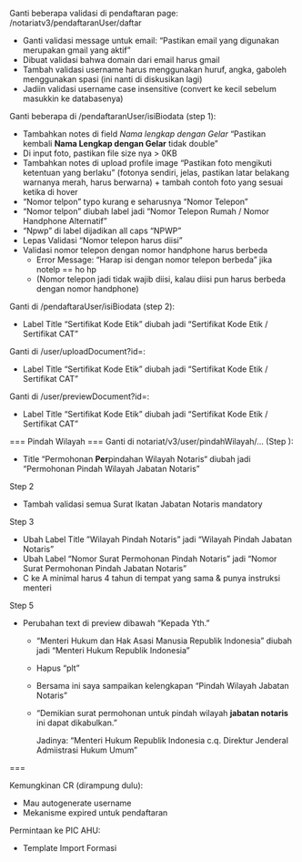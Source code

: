 Ganti beberapa validasi di pendaftaran page: /notariatv3/pendaftaranUser/daftar 
- Ganti validasi message untuk email: “Pastikan email yang digunakan merupakan gmail yang aktif” 
- Dibuat validasi bahwa domain dari email harus gmail
- Tambah validasi username harus menggunakan huruf, angka, gaboleh menggunakan spasi (ini nanti di diskusikan lagi)
- Jadiin validasi username case insensitive (convert ke kecil sebelum masukkin ke databasenya)


Ganti beberapa di /pendaftaranUser/isiBiodata (step 1):
- Tambahkan notes di field *Nama lengkap dengan Gelar*
  “Pastikan kembali **Nama Lengkap dengan Gelar** tidak double” 
- Di input foto, pastikan file size nya > 0KB
- Tambahkan notes di upload profile image
  “Pastikan foto mengikuti ketentuan yang berlaku” (fotonya sendiri, jelas, pastikan latar belakang warnanya merah, harus berwarna) + tambah contoh foto yang sesuai ketika di hover
- “Nomor telpon” typo kurang e seharusnya “Nomor Telepon” 
- “Nomor telpon” diubah label jadi “Nomor Telepon Rumah / Nomor Handphone Alternatif”
- “Npwp” di label dijadikan all caps “NPWP”
- Lepas Validasi “Nomor telepon harus diisi”
- Validasi nomor telepon dengan nomor handphone harus berbeda
	- Error Message: “Harap isi dengan nomor telepon berbeda” jika notelp == ho hp
	- (Nomor telepon jadi tidak wajib diisi, kalau diisi pun harus berbeda dengan nomor handphone)


Ganti di /pendaftaraUser/isiBiodata (step 2):
- Label Title “Sertifikat Kode Etik” diubah jadi “Sertifikat Kode Etik / Sertifikat CAT”

Ganti di /user/uploadDocument?id=:
- Label Title “Sertifikat Kode Etik” diubah jadi “Sertifikat Kode Etik / Sertifikat CAT”

Ganti di /user/previewDocument?id=:
- Label Title “Sertifikat Kode Etik” diubah jadi “Sertifikat Kode Etik / Sertifikat CAT”


=== Pindah Wilayah === 
Ganti di notariat/v3/user/pindahWilayah/… (Step ): 
- Title “Permohonan **Per**pindahan Wilayah Notaris“ diubah jadi “Permohonan Pindah Wilayah Jabatan Notaris”

Step 2
- Tambah validasi semua Surat Ikatan Jabatan Notaris mandatory

Step 3
- Ubah Label Title ”Wilayah Pindah Notaris” jadi “Wilayah Pindah Jabatan Notaris”
- Ubah Label “Nomor Surat Permohonan Pindah Notaris” jadi “Nomor Surat Permohonan Pindah Jabatan Notaris”
- C ke A minimal harus 4 tahun di tempat yang sama & punya instruksi menteri

Step 5
- Perubahan text di preview dibawah “Kepada Yth.” 
	- “Menteri Hukum dan Hak Asasi Manusia Republik Indonesia” diubah jadi “Menteri Hukum Republik Indonesia”
	- Hapus “plt”
	- Bersama ini saya sampaikan kelengkapan “Pindah Wilayah Jabatan Notaris”
	- “Demikian surat permohonan untuk pindah wilayah **jabatan notaris** ini dapat dikabulkan.”
	  
	  Jadinya: “Menteri Hukum Republik Indonesia c.q. Direktur Jenderal Admiistrasi Hukum Umum”

=== 

Kemungkinan CR (dirampung dulu):
- Mau autogenerate username 
- Mekanisme expired untuk pendaftaran

Permintaan ke PIC AHU: 
- Template Import Formasi